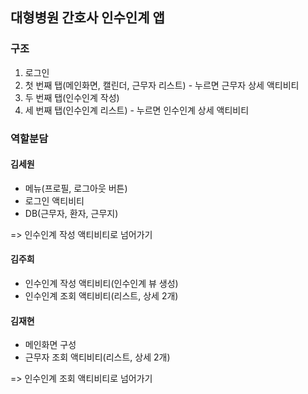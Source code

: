 ## 대형병원 간호사 인수인계 앱

### 구조
1. 로그인
2. 첫 번째 탭(메인화면, 캘린더, 근무자 리스트) - 누르면 근무자 상세 액티비티
3. 두 번째 탭(인수인계 작성)
4. 세 번째 탭(인수인계 리스트) - 누르면 인수인계 상세 액티비티


### 역할분담
#### 김세원
- 메뉴(프로필, 로그아웃 버튼)
- 로그인 액티비티
- DB(근무자, 환자, 근무지)

=> 인수인계 작성 액티비티로 넘어가기

#### 김주희
- 인수인계 작성 액티비티(인수인계 뷰 생성)
- 인수인계 조회 액티비티(리스트, 상세 2개)

#### 김재현
- 메인화면 구성
- 근무자 조회 액티비티(리스트, 상세 2개)

=> 인수인계 조회 액티비티로 넘어가기
